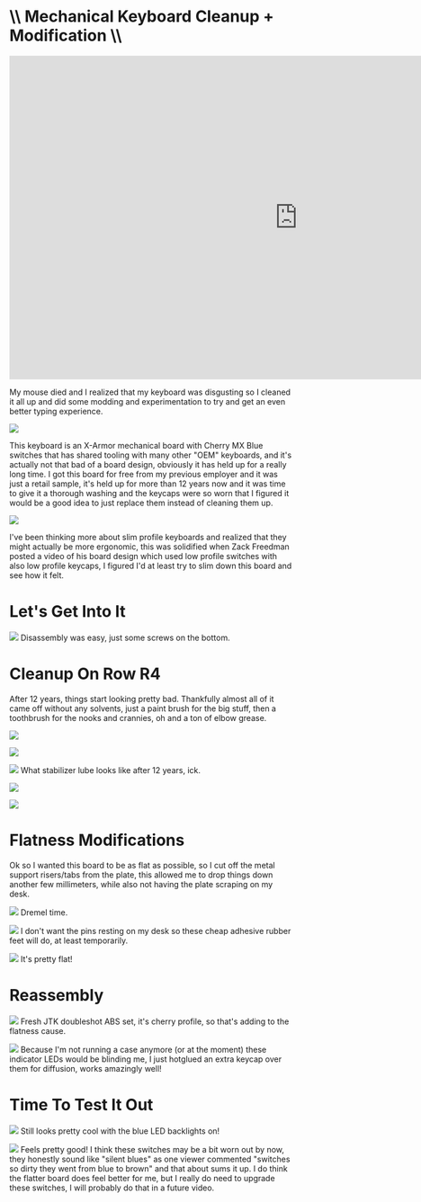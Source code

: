 # \\\ Mechanical Keyboard Cleanup + Modification \\\

<div class="video-container"><iframe width="1024" height="576" src="https://www.youtube.com/embed/6YhoZVnxJek" title="YouTube video player" frameborder="0" allow="accelerometer; autoplay; clipboard-write; encrypted-media; gyroscope; picture-in-picture" allowfullscreen></iframe></div>

My mouse died and I realized that my keyboard was disgusting so I cleaned it all up and did some modding and experimentation to try and get an even better typing experience. 

![](kb_1.jpg)

This keyboard is an X-Armor mechanical board with Cherry MX Blue switches that has shared tooling with many other "OEM" keyboards, and it's actually not that bad of a board design, obviously it has held up for a really long time. I got this board for free from my previous employer and it was just a retail sample, it's held up for more than 12 years now and it was time to give it a thorough washing and the keycaps were so worn that I figured it would be a good idea to just replace them instead of cleaning them up. 

![](kb_2.jpg)

I've been thinking more about slim profile keyboards and realized that they might actually be more ergonomic, this was solidified when Zack Freedman posted a video of his board design which used low profile switches with also low profile keycaps, I figured I'd at least try to slim down this board and see how it felt. 

# Let's Get Into It 

![](kb_3.jpg)
Disassembly was easy, just some screws on the bottom. 

# Cleanup On Row R4
After 12 years, things start looking pretty bad. Thankfully almost all of it came off without any solvents, just a paint brush for the big stuff, then a toothbrush for the nooks and crannies, oh and a ton of elbow grease. 

![](kb_4.jpg)

![](kb_5.jpg)

![](kb_6.jpg)
What stabilizer lube looks like after 12 years, ick. 

![](kb_7.jpg)

![](kb_8.jpg)

# Flatness Modifications
Ok so I wanted this board to be as flat as possible, so I cut off the metal support risers/tabs from the plate, this allowed me to drop things down another few millimeters, while also not having the plate scraping on my desk. 

![](kb_9.jpg)
Dremel time. 

![](kb_10.jpg)
I don't want the pins resting on my desk so these cheap adhesive rubber feet will do, at least temporarily. 

![](kb_11.jpg)
It's pretty flat! 

# Reassembly

![](kb_112.jpg)
Fresh JTK doubleshot ABS set, it's cherry profile, so that's adding to the flatness cause. 

![](kb_12.jpg)
Because I'm not running a case anymore (or at the moment) these indicator LEDs would be blinding me, I just hotglued an extra keycap over them for diffusion, works amazingly well!

# Time To Test It Out

![](kb_13.jpg)
Still looks pretty cool with the blue LED backlights on! 

![](kb_14.jpg)
Feels pretty good! I think these switches may be a bit worn out by now, they honestly sound like "silent blues" as one viewer commented "switches so dirty they went from blue to brown" and that about sums it up. I do think the flatter board does feel better for me, but I really do need to upgrade these switches, I will probably do that in a future video. 
